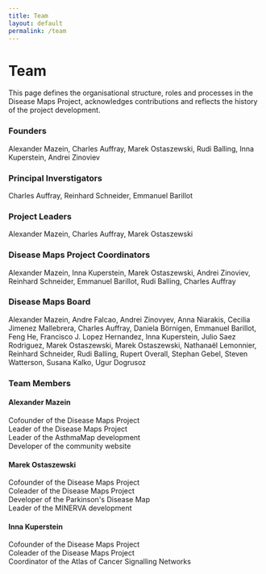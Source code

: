 ```yaml
---
title: Team
layout: default
permalink: /team
---
```


# Team

This page defines the organisational structure, roles and processes in the  Disease Maps Project, acknowledges contributions and reflects the history of the project development.

### Founders

Alexander Mazein, Charles Auffray, Marek Ostaszewski, Rudi Balling, Inna Kuperstein, Andrei Zinoviev

### Principal Inverstigators

Charles Auffray, Reinhard Schneider, Emmanuel Barillot

### Project Leaders

Alexander Mazein, Charles Auffray, Marek Ostaszewski

### Disease Maps Project Coordinators

Alexander Mazein, Inna Kuperstein, Marek Ostaszewski, Andrei Zinoviev, Reinhard Schneider, Emmanuel Barillot, Rudi Balling, Charles Auffray

### Disease Maps Board

Alexander Mazein, Andre Falcao, Andrei Zinovyev, Anna Niarakis, Cecilia Jimenez Mallebrera, Charles Auffray, Daniela Börnigen, Emmanuel Barillot, Feng He, Francisco J. Lopez Hernandez, Inna Kuperstein, Julio Saez Rodriguez, Marek Ostaszewski, Marek Ostaszewski, Nathanaël Lemonnier, Reinhard Schneider, Rudi Balling, Rupert Overall, Stephan Gebel, Steven Watterson, Susana Kalko, Ugur Dogrusoz

### Team Members

#### Alexander Mazein
Cofounder of the Disease Maps Project  
Leader of the Disease Maps Project  
Leader of the AsthmaMap development  
Developer of the community website  

#### Marek Ostaszewski 
Cofounder of the Disease Maps Project  
Coleader of the Disease Maps Project  
Developer of the Parkinson's Disease Map  
Leader of the MINERVA development  

#### Inna Kuperstein 
Cofounder of the Disease Maps Project  
Coleader of the Disease Maps Project  
Coordinator of the Atlas of Cancer Signalling Networks  




